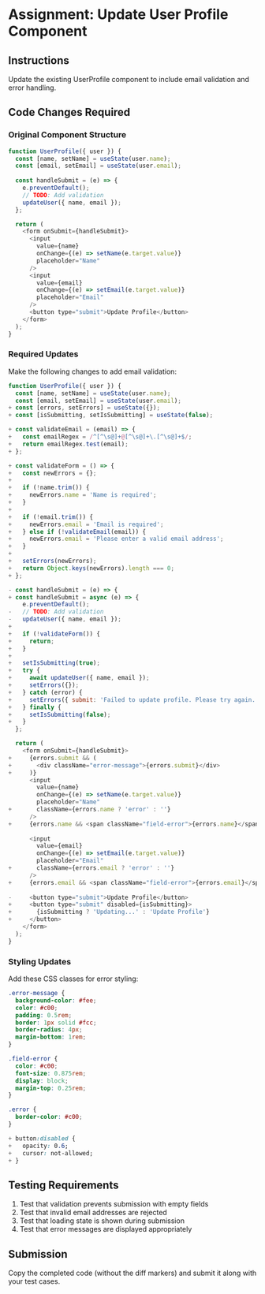 # Assignment: Update User Profile Component

## Instructions

Update the existing UserProfile component to include email validation and error handling.

## Code Changes Required

### Original Component Structure

```javascript
function UserProfile({ user }) {
  const [name, setName] = useState(user.name);
  const [email, setEmail] = useState(user.email);
  
  const handleSubmit = (e) => {
    e.preventDefault();
    // TODO: Add validation
    updateUser({ name, email });
  };

  return (
    <form onSubmit={handleSubmit}>
      <input 
        value={name}
        onChange={(e) => setName(e.target.value)}
        placeholder="Name"
      />
      <input 
        value={email}
        onChange={(e) => setEmail(e.target.value)}
        placeholder="Email"
      />
      <button type="submit">Update Profile</button>
    </form>
  );
}
```

### Required Updates

Make the following changes to add email validation:

```javascript
function UserProfile({ user }) {
  const [name, setName] = useState(user.name);
  const [email, setEmail] = useState(user.email);
+ const [errors, setErrors] = useState({});
+ const [isSubmitting, setIsSubmitting] = useState(false);

+ const validateEmail = (email) => {
+   const emailRegex = /^[^\s@]+@[^\s@]+\.[^\s@]+$/;
+   return emailRegex.test(email);
+ };

+ const validateForm = () => {
+   const newErrors = {};
+   
+   if (!name.trim()) {
+     newErrors.name = 'Name is required';
+   }
+   
+   if (!email.trim()) {
+     newErrors.email = 'Email is required';
+   } else if (!validateEmail(email)) {
+     newErrors.email = 'Please enter a valid email address';
+   }
+   
+   setErrors(newErrors);
+   return Object.keys(newErrors).length === 0;
+ };

- const handleSubmit = (e) => {
+ const handleSubmit = async (e) => {
    e.preventDefault();
-   // TODO: Add validation
-   updateUser({ name, email });
+   
+   if (!validateForm()) {
+     return;
+   }
+   
+   setIsSubmitting(true);
+   try {
+     await updateUser({ name, email });
+     setErrors({});
+   } catch (error) {
+     setErrors({ submit: 'Failed to update profile. Please try again.' });
+   } finally {
+     setIsSubmitting(false);
+   }
  };

  return (
    <form onSubmit={handleSubmit}>
+     {errors.submit && (
+       <div className="error-message">{errors.submit}</div>
+     )}
      <input 
        value={name}
        onChange={(e) => setName(e.target.value)}
        placeholder="Name"
+       className={errors.name ? 'error' : ''}
      />
+     {errors.name && <span className="field-error">{errors.name}</span>}
      
      <input 
        value={email}
        onChange={(e) => setEmail(e.target.value)}
        placeholder="Email"
+       className={errors.email ? 'error' : ''}
      />
+     {errors.email && <span className="field-error">{errors.email}</span>}
      
-     <button type="submit">Update Profile</button>
+     <button type="submit" disabled={isSubmitting}>
+       {isSubmitting ? 'Updating...' : 'Update Profile'}
+     </button>
    </form>
  );
}
```

### Styling Updates

Add these CSS classes for error styling:

```css
.error-message {
  background-color: #fee;
  color: #c00;
  padding: 0.5rem;
  border: 1px solid #fcc;
  border-radius: 4px;
  margin-bottom: 1rem;
}

.field-error {
  color: #c00;
  font-size: 0.875rem;
  display: block;
  margin-top: 0.25rem;
}

.error {
  border-color: #c00;
}

+ button:disabled {
+   opacity: 0.6;
+   cursor: not-allowed;
+ }
```

## Testing Requirements

1. Test that validation prevents submission with empty fields
2. Test that invalid email addresses are rejected
3. Test that loading state is shown during submission
4. Test that error messages are displayed appropriately

## Submission

Copy the completed code (without the diff markers) and submit it along with your test cases.
